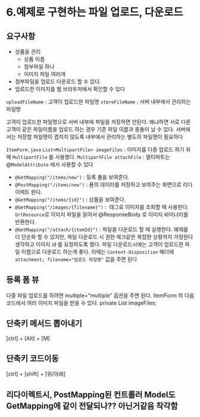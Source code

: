 # 6.예제로 구현하는 파일 업로드, 다운로드

## 요구사항
- 상품을 관리
    - 상품 이름
    - 첨부파일 하나
    - 이미지 파일 여러개
- 첨부파일을 업로드 다운로드 할 수 있다.
- 업로드한 이미지를 웹 브라우저에서 확인할 수 있다


`uploadFileName` : 고객이 업로드한 파일명
`storeFileName` : 서버 내부에서 관리하는 파일명

고객이 업로드한 파일명으로 서버 내부에 파일을 저장하면 안된다. 왜냐하면 서로 다른 고객이 같은
파일이름을 업로드 하는 경우 기존 파일 이름과 충돌이 날 수 있다. 서버에서는 저장할 파일명이 겹치지
않도록 내부에서 관리하는 별도의 파일명이 필요하다

`ItemForm.java`
`List<MultipartFile> imageFiles` : 이미지를 다중 업로드 하기 위해 `MultipartFile` 를 사용했다.
`MultipartFile attachFile` : 멀티파트는 @`ModelAttribute` 에서 사용할 수 있다

- `@GetMapping("/items/new")` : 등록 폼을 보여준다.
- `@PostMapping("/items/new")` : 폼의 데이터를 저장하고 보여주는 화면으로 리다이렉트 한다.
- `@GetMapping("/items/{id}")` : 상품을 보여준다.
- `@GetMapping("/images/{filename}")` : <img> 태그로 이미지를 조회할 때 사용한다. `UrlResource`로 이미지 파일을 읽어서 @ResponseBody 로 이미지 바이너리를 반환한다.
- `@GetMapping("/attach/{itemId}")` : 파일을 다운로드 할 때 실행한다. 예제를 더 단순화 할 수 있지만, 
    파일 다운로드 시 권한 체크같은 복잡한 상황까지 가정한다 생각하고 이미지 id 를 요청하도록 했다. 파일
    다운로드시에는 고객이 업로드한 파일 이름으로 다운로드 하는게 좋다. 이때는 `Content-Disposition`
    해더에 `attachment; filename="업로드 파일명"` 값을 주면 된다

## 등록 폼 뷰
다중 파일 업로드를 하려면 multiple="multiple" 옵션을 주면 된다.
ItemForm 의 다음 코드에서 여러 이미지 파일을 받을 수 있다.
private List<MultipartFile> imageFiles;



## 단축키 메서드 뽑아내기
[ctrl] +  [Alt] + [M]

## 단축키 코드이동 
[ctrl] + [shift] + [위/아래]

## 리다이렉트시, PostMapping된 컨트롤러 Model도 GetMapping에  같이 전달되나?? 아닌거같음 착각함

## 